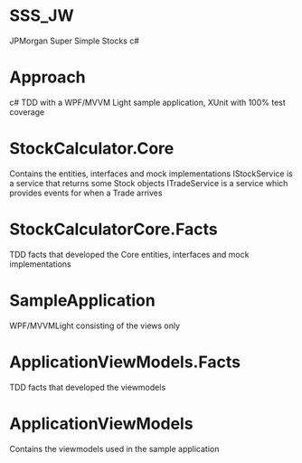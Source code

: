# SSS_JW
JPMorgan Super Simple Stocks c#

# Approach
c# TDD with a WPF/MVVM Light sample application, XUnit with 100% test coverage

# StockCalculator.Core
Contains the entities, interfaces and mock implementations
IStockService is a service that returns some Stock objects
ITradeService is a service which provides events for when a Trade arrives

# StockCalculatorCore.Facts
TDD facts that developed the Core entities, interfaces and mock implementations

# SampleApplication
WPF/MVVMLight consisting of the views only

# ApplicationViewModels.Facts
TDD facts that developed the viewmodels

# ApplicationViewModels
Contains the viewmodels used in the sample application